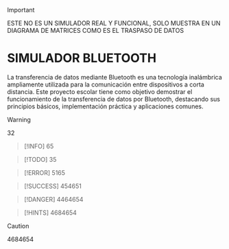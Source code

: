 >[!IMPORTANT]
>ESTE NO ES UN SIMULADOR REAL Y FUNCIONAL, SOLO MUESTRA EN UN DIAGRAMA DE MATRICES COMO ES EL TRASPASO DE DATOS

# SIMULADOR BLUETOOTH
La transferencia de datos mediante Bluetooth es una tecnología inalámbrica ampliamente utilizada para la comunicación entre dispositivos a corta distancia. Este proyecto escolar tiene como objetivo demostrar el funcionamiento de la transferencia de datos por Bluetooth, destacando sus principios básicos, implementación práctica y aplicaciones comunes.


>[!WARNING]
>32

>[!INFO]
>65

>[!TODO]
>35

>[!ERROR]
>5165

>[!SUCCESS]
>454651

>[!DANGER]
>4464654

>[!HINTS]
>4684654

>[!CAUTION]
>4684654

